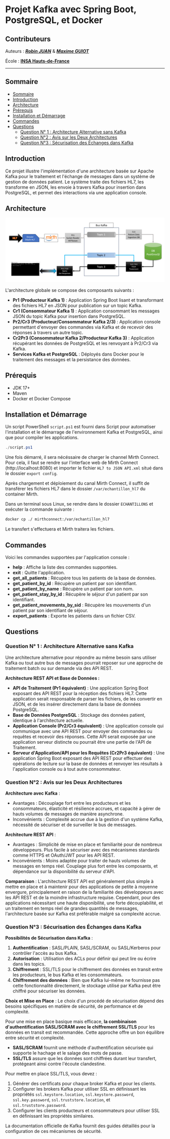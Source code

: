 # Projet Kafka avec Spring Boot, PostgreSQL, et Docker

## Contributeurs 
Auteurs : ***[Robin JUAN](https://github.com/rob1juan)*** & ***[Maxime GUIOT](https://github.com/grand0x)***

École : **[INSA Hauts-de-France](https://www.insa-hautsdefrance.fr/)**

---
## Sommaire

- [Sommaire](#sommaire)
- [Introduction](#introduction)
- [Architecture](#architecture)
- [Prérequis](#prérequis)
- [Installation et Démarrage](#installation-et-démarrage)
- [Commandes](#commandes)
- [Questions](#questions)
    - [Question N° 1 : Architecture Alternative sans Kafka](#question-n°-1--architecture-alternative-sans-kafka)
    - [Question N°2 : Avis sur les Deux Architectures](#question-n°2--avis-sur-les-deux-architectures)
    - [Question N°3 : Sécurisation des Échanges dans Kafka](#question-n°3--sécurisation-des-échanges-dans-kafka)

    

## Introduction

Ce projet illustre l'implémentation d'une architecture basée sur Apache Kafka pour le traitement et l'échange de messages dans un système de gestion de données patient. Le système traite des fichiers HL7, les transforme en JSON, les envoie à travers Kafka pour insertion dans PostgreSQL, et permet des interactions via une application console.

## Architecture

![Architecture projet](/Images/Architecture.png)

L'architecture globale se compose des composants suivants :

- **Pr1 (Producteur Kafka 1)** : Application Spring Boot lisant et transformant des fichiers HL7 en JSON pour publication sur un topic Kafka.
- **Cr1 (Consommateur Kafka 1)** : Application consommant les messages JSON du topic Kafka pour insertion dans PostgreSQL.
- **Pr2/Cr3 (Producteur/Consommateur Kafka 2/3)** : Application console permettant d'envoyer des commandes via Kafka et de recevoir des réponses à travers un autre topic.
- **Cr2Pr3 (Consommateur Kafka 2/Producteur Kafka 3)** : Application récupérant les données de PostgreSQL et les renvoyant à Pr2/Cr3 via Kafka.
- **Services Kafka et PostgreSQL** : Déployés dans Docker pour le traitement des messages et la persistance des données.

## Prérequis

- JDK 17+
- Maven
- Docker et Docker Compose

## Installation et Démarrage

Un script PowerShell `script.ps1` est fourni dans Script pour automatiser l'installation et le démarrage de l'environnement Kafka et PostgreSQL, ainsi que pour compiler les applications.

```powershell
./script.ps1
```

Une fois démarré, il sera nécéssaire de charger le channel Mirth Connect.
Pour cela, il faut se rendre sur l'interface web de Mirth Connect (http://localhost:8080) et importer le fichier `HL7 to JSON API.xml` situé dans le dossier `export config`.

Après chargement et déploiement du canal Mirth Connect, il suffit de transférer les fichiers HL7 dans le dossier `/var/echantillon_hl7` du container Mirth.

Dans un terminal sous Linux, se rendre dans le dossier `ECHANTILLONS` et exécuter la commande suivante :
```bash
docker cp ./ mirthconnect:/var/echantillon_hl7
```

Le transfert s'effectuera et Mirth traitera les fichiers.

## Commandes

Voici les commandes supportées par l'application console :

- **help** : Affiche la liste des commandes supportées.
- **exit** : Quitte l'application.
- **get_all_patients** : Récupère tous les patients de la base de données.
- **get_patient_by_id** : Récupère un patient par son identifiant.
- **get_patient_by_name** : Récupère un patient par son nom.
- **get_patient_stay_by_id** : Récupère le séjour d'un patient par son identifiant.
- **get_patient_movements_by_sid** : Récupère les mouvements d'un patient par son identifiant de séjour.
- **export_patients** : Exporte les patients dans un fichier CSV.



## Questions 
### Question N° 1 : Architecture Alternative sans Kafka

Une architecture alternative pour répondre au même besoin sans utiliser Kafka ou tout autre bus de messages pourrait reposer sur une approche de traitement batch ou sur demande via des API REST.

**Architecture REST API et Base de Données :**

- **API de Traitement (Pr1 équivalent)** : Une application Spring Boot exposant des API REST pour la réception des fichiers HL7. Cette application serait responsable de parser les fichiers, de les convertir en JSON, et de les insérer directement dans la base de données PostgreSQL.
- **Base de Données PostgreSQL** : Stockage des données patient, identique à l'architecture actuelle.
- **Application Console (Pr2/Cr3 équivalent)** : Une application console qui communique avec une API REST pour envoyer des commandes ou requêtes et recevoir des réponses. Cette API serait exposée par une application serveur distincte ou pourrait être une partie de l'API de Traitement.
- **Serveur d'Application/API pour les Requêtes (Cr2Pr3 équivalent)** : Une application Spring Boot exposant des API REST pour effectuer des opérations de lecture sur la base de données et renvoyer les résultats à l'application console ou à tout autre consommateur.

### Question N°2 : Avis sur les Deux Architectures

**Architecture avec Kafka** :
- Avantages : Découplage fort entre les producteurs et les consommateurs, élasticité et résilience accrues, et capacité à gérer de hauts volumes de messages de manière asynchrone.
- Inconvénients : Complexité accrue due à la gestion d'un système Kafka, nécessité de sécuriser et de surveiller le bus de messages.

**Architecture REST API** :
- Avantages : Simplicité de mise en place et familiarité pour de nombreux développeurs. Plus facile à sécuriser avec des mécanismes standards comme HTTPS et OAuth/JWT pour les API REST.
- Inconvénients : Moins adaptée pour traiter de hauts volumes de messages en temps réel. Couplage plus fort entre les composants, et dépendance sur la disponibilité du serveur d'API.

**Comparaison** : L'architecture REST API est généralement plus simple à mettre en place et à maintenir pour des applications de petite à moyenne envergure, principalement en raison de la familiarité des développeurs avec les API REST et de la moindre infrastructure requise. Cependant, pour des applications nécessitant une haute disponibilité, une forte découplabilité, et un traitement en temps réel de grandes quantités de messages, l'architecture basée sur Kafka est préférable malgré sa complexité accrue.

### Question N°3 : Sécurisation des Échanges dans Kafka

**Possibilités de Sécurisation dans Kafka** :
1. **Authentification** : SASL/PLAIN, SASL/SCRAM, ou SASL/Kerberos pour contrôler l'accès au bus Kafka.
2. **Autorisation** : Utilisation des ACLs pour définir qui peut lire ou écrire dans les topics.
3. **Chiffrement** : SSL/TLS pour le chiffrement des données en transit entre les producteurs, le bus Kafka et les consommateurs.
4. **Chiffrement des données** : Bien que Kafka lui-même ne fournisse pas cette fonctionnalité directement, le stockage utilisé par Kafka peut être chiffré pour sécuriser les données.

**Choix et Mise en Place** :
Le choix d'un procédé de sécurisation dépend des besoins spécifiques en matière de sécurité, de performance et de complexité.

Pour une mise en place basique mais efficace, **la combinaison d'authentification SASL/SCRAM avec le chiffrement SSL/TLS** pour les données en transit est recommandée. Cette approche offre un bon équilibre entre sécurité et complexité.

- **SASL/SCRAM** fournit une méthode d'authentification sécurisée qui supporte le hachage et le salage des mots de passe.
- **SSL/TLS** assure que les données sont chiffrées durant leur transfert, protégeant ainsi contre l'écoute clandestine.

Pour mettre en place SSL/TLS, vous devez :
1. Générer des certificats pour chaque broker Kafka et pour les clients.
2. Configurer les brokers Kafka pour utiliser SSL en définissant les propriétés `ssl.keystore.location`, `ssl.keystore.password`, `ssl.key.password`, `ssl.truststore.location`, et `ssl.truststore.password`.
3. Configurer les clients producteurs et consommateurs pour utiliser SSL en définissant les propriétés similaires.

La documentation officielle de Kafka fournit des guides détaillés pour la configuration de ces mécanismes de sécurité.
